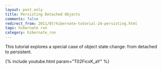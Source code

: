 ```yaml
---           
layout: post_only
title: Persisting Detached Objects
comments: false
redirect_from: 2011/07/hibernate-tutorial-24-persisting.html
tags: hibernate run
category: hibernate_run
---
```


This tutorial explores a special case of object state change: from detached to persistent.

{% include youtube.html param="T02FicxK_aY" %}